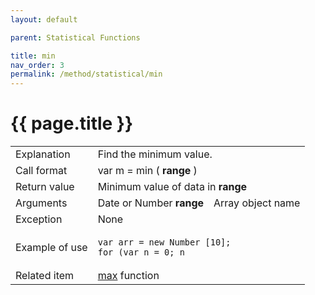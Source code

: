 ```yaml
---
layout: default

parent: Statistical Functions

title: min
nav_order: 3
permalink: /method/statistical/min
---
```




# {{ page.title }}

<table>
  <tr>
    <td>Explanation</td>
    <td colspan="2">Find the minimum  value.</td>
  </tr>
  <tr>
    <td>Call format</td>
    <td colspan="2">var m = min  ( <b>range</b> )</td>
  </tr>
  <tr>
    <td>Return value</td>
    <td colspan="2">Minimum value of data in <b>range</b></td>
  </tr>  
  <tr>
    <td>Arguments</td>
    <td>Date or Number <b>range</b></td>
    <td>Array object name</td>
  </tr>
  <tr>
    <td>Exception</td>
    <td colspan="2">None</td>
  </tr>
  <tr>
    <td>Example of use</td>
    <td colspan="2"><code><pre>var arr = new Number [10];
for (var n = 0; n <arr.Length; n ++) {
    arr [n] = n + 1;
}
print (min (arr), "￥ n");</pre></code></td>
  </tr>
  <tr>
    <td>Related item</td>
    <td colspan="2"><a href="/method/statistical/max">max</a> function</td>
  </tr>
</table>
